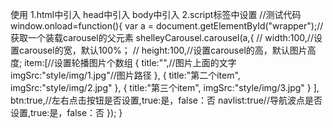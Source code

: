 使用
1.html中引入
  head中引入<link rel="stylesheet" href="style/css/carousel.css"/>
  body中引入<script src="style/js/carousel.js"></script>
2.script标签中设置
  //测试代码
    window.onload=function(){
        var a = document.getElementById("wrapper");//获取一个装载carousel的父元素
        shelleyCarousel.carousel(a,{
//            width:100,//设置carousel的宽，默认100%；
//            height:100,//设置carousel的高，默认图片高度; 
            item:[//设置轮播图片个数组
                {
                    title:"",//图片上面的文字
                    imgSrc:"style/img/1.jpg"//图片路径
                },
                {
                    title:"第二个item",
                    imgSrc:"style/img/2.jpg"
                },
                {
                    title:"第三个item",
                    imgSrc:"style/img/3.jpg"
                }
            ],
            btn:true,//左右点击按钮是否设置,true:是，false：否
            navlist:true//导航波点是否设置,true:是，false：否
        });
    }
  
